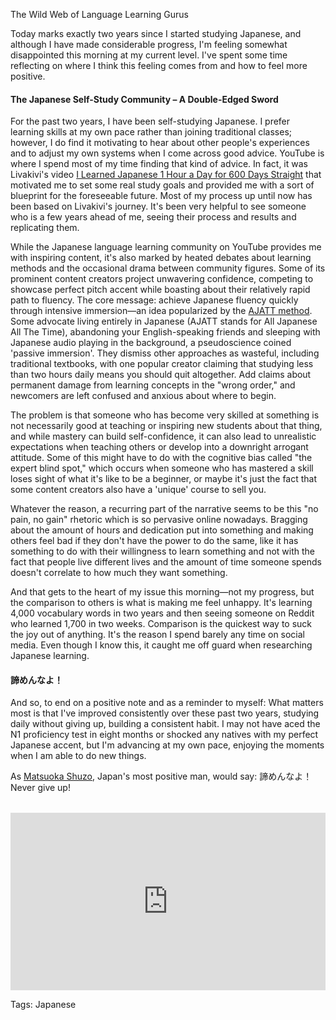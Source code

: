 The Wild Web of Language Learning Gurus

Today marks exactly two years since I started studying Japanese, and although I have made considerable progress, I'm feeling somewhat disappointed this morning at my current level. I've spent some time reflecting on where I think this feeling comes from and how to feel more positive.

#### The Japanese Self-Study Community – A Double-Edged Sword

For the past two years, I have been self-studying Japanese. I prefer learning skills at my own pace rather than joining traditional classes; however, I do find it motivating to hear about other people's experiences and to adjust my own systems when I come across good advice. YouTube is where I spend most of my time finding that kind of advice. In fact, it was Livakivi's video [I Learned Japanese 1 Hour a Day for 600 Days Straight](https://www.youtube.com/watch?v=bpfCWogjnwc&t=788s) that motivated me to set some real study goals and provided me with a sort of blueprint for the foreseeable future. Most of my process up until now has been based on Livakivi's journey. It's been very helpful to see someone who is a few years ahead of me, seeing their process and results and replicating them.

While the Japanese language learning community on YouTube provides me with inspiring content, it's also marked by heated debates about learning methods and the occasional drama between community figures. Some of its prominent content creators project unwavering confidence, competing to showcase perfect pitch accent while boasting about their relatively rapid path to fluency. The core message: achieve Japanese fluency quickly through intensive immersion—an idea popularized by the [AJATT method](https://tatsumoto-ren.github.io/blog/whats-ajatt.html?utm_source=chatgpt.com). Some advocate living entirely in Japanese (AJATT stands for All Japanese All The Time), abandoning your English-speaking friends and sleeping with Japanese audio playing in the background, a pseudoscience coined 'passive immersion'. They dismiss other approaches as wasteful, including traditional textbooks, with one popular creator claiming that studying less than two hours daily means you should quit altogether. Add claims about permanent damage from learning concepts in the "wrong order," and newcomers are left confused and anxious about where to begin.

The problem is that someone who has become very skilled at something is not necessarily good at teaching or inspiring new students about that thing, and while mastery can build self-confidence, it can also lead to unrealistic expectations when teaching others or develop into a downright arrogant attitude. Some of this might have to do with the cognitive bias called "the expert blind spot," which occurs when someone who has mastered a skill loses sight of what it's like to be a beginner, or maybe it's just the fact that some content creators also have a 'unique' course to sell you.

Whatever the reason, a recurring part of the narrative seems to be this "no pain, no gain" rhetoric which is so pervasive online nowadays. Bragging about the amount of hours and dedication put into something and making others feel bad if they don't have the power to do the same, like it has something to do with their willingness to learn something and not with the fact that people live different lives and the amount of time someone spends doesn't correlate to how much they want something.

And that gets to the heart of my issue this morning—not my progress, but the comparison to others is what is making me feel unhappy. It's learning 4,000 vocabulary words in two years and then seeing someone on Reddit who learned 1,700 in two weeks. Comparison is the quickest way to suck the joy out of anything. It's the reason I spend barely any time on social media. Even though I know this, it caught me off guard when researching Japanese learning. 

#### 諦めんなよ！

And so, to end on a positive note and as a reminder to myself: What matters most is that I've improved consistently over these past two years, studying daily without giving up, building a consistent habit. I may not have aced the N1 proficiency test in eight months or shocked any natives with my perfect Japanese accent, but I'm advancing at my own pace, enjoying the moments when I am able to do new things.

As [Matsuoka Shuzo](https://www.youtube.com/watch?v=-9n66Aap13o), Japan's most positive man, would say: 諦めんなよ！Never give up!
<div style="position: relative; padding-bottom: 56.25%; height: 0; overflow: hidden; margin-top: 2rem;">
    <iframe 
            style="position: absolute; top: 0; left: 0; width: 100%; height: 100%;" 
                    src="https://www.youtube.com/embed/KxGRhd_iWuE?si=fwtzHUCDxFbseF1S" 
                            title="YouTube video player" 
                                    frameborder="0" 
                                            allow="accelerometer; autoplay; clipboard-write; encrypted-media; gyroscope; picture-in-picture; web-share" 
                                                    allowfullscreen>
                                                        </iframe>
                                                        </div>


Tags: Japanese
